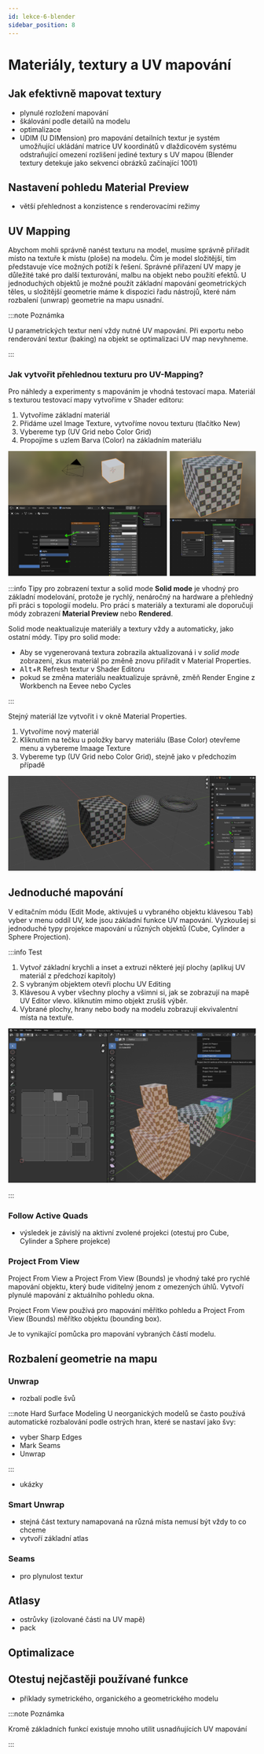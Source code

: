 ```yaml
---
id: lekce-6-blender
sidebar_position: 8
---
```


# Materiály, textury a UV mapování

## Jak efektivně mapovat textury
- plynulé rozložení mapování
- škálování podle detailů na modelu
- optimalizace
- UDIM (U DIMension) pro mapování detailních textur je systém umožňující ukládání matrice UV koordinátů v dlaždicovém systému odstraňující omezení rozlišení jediné textury s UV mapou (Blender textury detekuje jako sekvenci obrázků začínající 1001)   

## Nastavení pohledu Material Preview
- větší přehlednost a konzistence s renderovacími režimy

## UV Mapping
Abychom mohli správně nanést texturu na model, musíme správně přiřadit místo na textuře k místu (ploše) na modelu. Čím je model složitější, tím představuje více možných potíží k řešení. Správné přiřazení UV mapy je důležité také pro další texturování, malbu na objekt nebo použití efektů.
U jednoduchých objektů je možné použít základní mapování geometrických těles, u složitější geometrie máme k dispozici řadu nástrojů, které nám rozbalení (unwrap) geometrie na mapu usnadní.

:::note Poznámka

 U parametrických textur není vždy nutné UV mapování. Při exportu nebo renderování textur (baking) na objekt se optimalizaci UV map nevyhneme.

:::
### Jak vytvořit přehlednou texturu pro UV-Mapping?
Pro náhledy a experimenty s mapováním je vhodná testovací mapa. Materiál s texturou testovací mapy vytvoříme v Shader editoru:
1. Vytvoříme základní materiál
2. Přidáme uzel Image Texture, vytvoříme novou texturu (tlačítko New)
3. Vybereme typ (UV Grid nebo Color Grid)
4. Propojíme s uzlem Barva (Color) na základním materiálu

![image](./images/blender-uvgrid.png)

:::info Tipy pro zobrazení textur a solid mode
**Solid mode** je vhodný pro základní modelování, protože je rychlý, nenáročný na hardware a přehledný při práci s topologií modelu. Pro práci s materiály a texturami ale doporučuji módy zobrazení **Material Preview** nebo **Rendered**.

Solid mode neaktualizuje materiály a textury vždy a automaticky, jako ostatní módy. Tipy pro solid mode:  
- Aby se vygenerovaná textura zobrazila aktualizovaná i v *solid mode* zobrazení, zkus materiál po změně znovu přiřadit v Material Properties.
- <kbd>Alt</kbd>+<kbd>R</kbd> Refresh textur v Shader Editoru
- pokud se změna materiálu neaktualizuje správně, změň Render Engine z Workbench na Eevee nebo Cycles

:::

Stejný materiál lze vytvořit i v okně Material Properties.

1. Vytvoříme nový materiál
2. Kliknutím na tečku u položky barvy materiálu (Base Color) otevřeme menu a vybereme Imaage Texture
3. Vybereme typ (UV Grid nebo Color Grid), stejně jako v předchozím případě

![image](./images/blender-uvgrid3.png)

## Jednoduché mapování
V editačním módu (Edit Mode, aktivuješ u vybraného objektu klávesou <kbd>Tab</kbd>) vyber v menu oddíl UV, kde jsou základní funkce UV mapování. Vyzkoušej si jednoduché typy projekce mapování u různých objektů (Cube, Cylinder a Sphere Projection).

:::info Test
1. Vytvoř základní krychli a inset a extruzi některé její plochy (aplikuj UV materiál z předchozí kapitoly)
1. S vybraným objektem otevři plochu UV Editing
2. Klávesou <kbd>A</kbd> vyber všechny plochy a všimni si, jak se zobrazují na mapě UV Editor vlevo. kliknutím mimo objekt zrušíš výběr.
3. Vybrané plochy, hrany nebo body na modelu zobrazují ekvivalentní místa na textuře.

![image](./images/blender-uvmap.png)

:::

### Follow Active Quads
- výsledek je závislý na aktivní zvolené projekci (otestuj pro Cube, Cylinder a Sphere projekce)

### Project From View
Project From View a Project From View (Bounds) je vhodný také pro rychlé mapování objektu, který bude viditelný jenom z omezených úhlů. Vytvoří plynulé mapování z aktuálního pohledu okna.

Project From View používá pro mapování měřítko pohledu a Project From View (Bounds) měřítko objektu (bounding box).

Je to vynikající pomůcka pro mapování vybraných částí modelu.

## Rozbalení geometrie na mapu
### Unwrap
- rozbalí podle švů

:::note Hard Surface Modeling
U neorganických modelů se často používá automatické rozbalování podle ostrých hran, které se nastaví jako švy:

- vyber Sharp Edges
- Mark Seams
- Unwrap

:::

- ukázky

### Smart Unwrap
- stejná část textury namapovaná na různá místa nemusí být vždy to co chceme
- vytvoří základní atlas
### Seams
- pro plynulost textur
## Atlasy
- ostrůvky (izolované části na UV mapě)
- pack
## Optimalizace
## Otestuj nejčastěji používané funkce

- příklady symetrického, organického a geometrického modelu

:::note Poznámka

 Kromě základních funkcí existuje mnoho utilit usnadňujících UV mapování

:::
